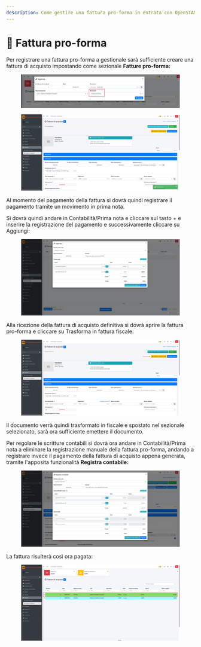 ```yaml
---
description: Come gestire una fattura pro-forma in entrata con OpenSTAManager
---
```


# 📃 Fattura pro-forma

Per registrare una fattura pro-forma a gestionale sarà sufficiente creare una fattura di acquisto impostando come sezionale **Fatture pro-forma:**

<figure><img src="../../.gitbook/assets/immagine (1099).png" alt=""><figcaption></figcaption></figure>

<figure><img src="../../.gitbook/assets/immagine (1100).png" alt=""><figcaption></figcaption></figure>

Al momento del pagamento della fattura si dovrà quindi registrare il pagamento tramite un movimento in prima nota.&#x20;

Si dovrà quindi andare in Contabilità/Prima nota e cliccare sul tasto + e inserire la registrazione del pagamento e successivamente cliccare su Aggiungi:

<figure><img src="../../.gitbook/assets/immagine (1102).png" alt=""><figcaption></figcaption></figure>

Alla ricezione della fattura di acquisto definitiva si dovrà aprire la fattura pro-forma e cliccare su Trasforma in fattura fiscale:

<figure><img src="../../.gitbook/assets/immagine (1103).png" alt=""><figcaption></figcaption></figure>

Il documento verrà quindi trasformato in fiscale e spostato nel sezionale selezionato, sarà ora sufficiente emettere il documento.

Per regolare le scritture contabili si dovrà ora andare in Contabilità/Prima nota a eliminare la registrazione manuale della fattura pro-forma, andando a registrare invece il pagamento della fattura di acquisto appena generata, tramite l'apposita funzionalità **Registra contabile:**

<figure><img src="../../.gitbook/assets/immagine (1104).png" alt=""><figcaption></figcaption></figure>

La fattura risulterà così ora pagata:

<figure><img src="../../.gitbook/assets/immagine (1105).png" alt=""><figcaption></figcaption></figure>
